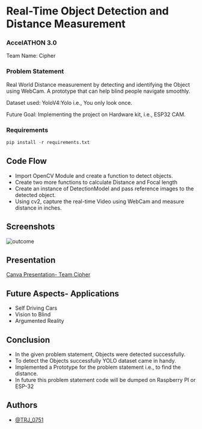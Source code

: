 # Real-Time Object Detection and Distance Measurement

### AccelATHON 3.0
Team Name: Cipher


### Problem Statement

Real World Distance measurement by detecting and identifying the Object using WebCam. A prototype that can help blind people navigate smoothly. 

Dataset used: YoloV4:Yolo i.e., You only look once. 

Future Goal: Implementing the project on Hardware kit, i.e., ESP32 CAM. 

### Requirements

```py
pip install -r requirements.txt

```

## Code Flow

- Import OpenCV Module and create a function to detect objects.  
- Create two more functions to calculate Distance and Focal length
- Create an instance of DetectionModel and pass reference images to the detected object.
- Using cv2, capture the real-time Video using WebCam and measure distance in inches. 
## Screenshots

![outcome](https://user-images.githubusercontent.com/66197713/188265636-a2e529ba-800f-4a49-9643-fc3e4460ccd8.png)


## Presentation

[Canva Presentation- Team Cipher](https://www.canva.com/design/DAFLKeN0WFE/0tIHlfOiTvCe71TXL7bPWw/view?utm_content=DAFLKeN0WFE&utm_campaign=designshare&utm_medium=link2&utm_source=sharebutton)

## Future Aspects- Applications

- Self Driving Cars
- Vision to Blind
- Argumented Reality

## Conclusion

- In the given problem statement, Objects were detected successfully. 
- To detect the Objects successfully YOLO dataset came in handy.
- Implemented a Prototype for the problem statement i.e., to find the distance.
- In future this problem statement code will be dumped on Raspberry PI or ESP-32
## Authors

- [@TRJ_0751](https://www.twitter.com/TRJ_0751)
